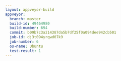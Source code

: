 ```yaml
---
layout: appveyor-build
appveyor:
  branch: master
  build-id: 49464980
  build-number: 694
  commit: b09b7c3a214387da5b7df25f0a094dee942cb501
  job-id: dj3t094yrqwd07k9
  job-number: 6
  os-name: Ubuntu
  test-result: 1
---
```

